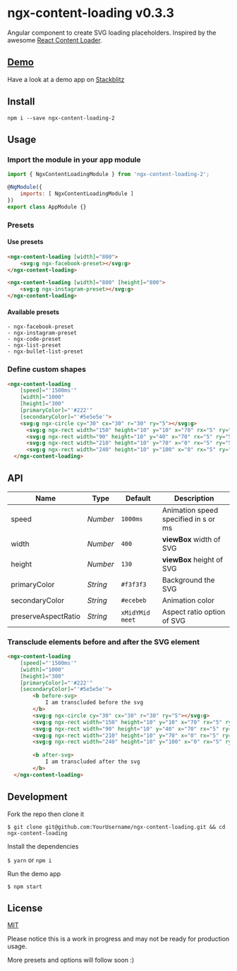 # ngx-content-loading v0.3.3

Angular component to create SVG loading placeholders. Inspired by the awesome [React Content Loader](https://github.com/danilowoz/react-content-loader).

## [Demo](https://ngx-content-loading.stackblitz.io/)

Have a look at a demo app on [Stackblitz](https://ngx-content-loading.stackblitz.io/)


## Install


    npm i --save ngx-content-loading-2


## Usage

### Import the module in your app module

```javascript
import { NgxContentLoadingModule } from 'ngx-content-loading-2';

@NgModule({
    imports: [ NgxContentLoadingModule ]
})
export class AppModule {}

```

### Presets

#### Use presets

```html
<ngx-content-loading [width]="800">
    <svg:g ngx-facebook-preset></svg:g>
</ngx-content-loading>

<ngx-content-loading [width]="800" [height]="800">
    <svg:g ngx-instagram-preset></svg:g>
</ngx-content-loading>
```

#### Available presets
    - ngx-facebook-preset
    - ngx-instagram-preset
    - ngx-code-preset
    - ngx-list-preset
    - ngx-bullet-list-preset


### Define custom shapes

```html
<ngx-content-loading 
    [speed]="'1500ms'"
    [width]="1000"
    [height]="300"
    [primaryColor]="'#222'"
    [secondaryColor]="'#5e5e5e'">
    <svg:g ngx-circle cy="30" cx="30" r="30" ry="5"></svg:g>
      <svg:g ngx-rect width="150" height="10" y="10" x="70" rx="5" ry="5"></svg:g>
      <svg:g ngx-rect width="90" height="10" y="40" x="70" rx="5" ry="5"></svg:g>
      <svg:g ngx-rect width="210" height="10" y="70" x="0" rx="5" ry="5"></svg:g>
      <svg:g ngx-rect width="240" height="10" y="100" x="0" rx="5" ry="5"></svg:g>
  </ngx-content-loading>
```

## API

| Name                | Type     | Default         | Description                                                     |
| ------------------- | -------- | --------------- | --------------------------------------------------------------- |
| speed               | _Number_ | `1000ms`        | Animation speed specified in s or ms                            |
| width               | _Number_ | `400`           | **viewBox** width of SVG                                        |
| height              | _Number_ | `130`           | **viewBox** height of SVG                                       |
| primaryColor        | _String_ | `#f3f3f3`       | Background the SVG                                              |
| secondaryColor      | _String_ | `#ecebeb`       | Animation color                                                 |
| preserveAspectRatio | _String_ | `xMidYMid meet` | Aspect ratio option of SVG                                      |


### Transclude elements before and after the SVG element

```html
<ngx-content-loading 
    [speed]="'1500ms'"
    [width]="1000"
    [height]="300"
    [primaryColor]="'#222'"
    [secondaryColor]="'#5e5e5e'">
        <b before-svg>
            I am transcluded before the svg
        </b>
        <svg:g ngx-circle cy="30" cx="30" r="30" ry="5"></svg:g>
        <svg:g ngx-rect width="150" height="10" y="10" x="70" rx="5" ry="5"></svg:g>
        <svg:g ngx-rect width="90" height="10" y="40" x="70" rx="5" ry="5"></svg:g>
        <svg:g ngx-rect width="210" height="10" y="70" x="0" rx="5" ry="5"></svg:g>
        <svg:g ngx-rect width="240" height="10" y="100" x="0" rx="5" ry="5"></svg:g>
        
        <b after-svg>
            I am transcluded after the svg
        </b>
  </ngx-content-loading>
```

## Development

Fork the repo then clone it

`$ git clone git@github.com:YourUsername/ngx-content-loading.git && cd ngx-content-loading`

Install the dependencies

`$ yarn` or `npm i`

Run the demo app

`$ npm start`

## License

[MIT](https://github.com/gbuomprisco/ngx-content-loading/blob/master/LICENSE)

Please notice this is a work in progress and may not be ready for production usage.

More presets and options will follow soon :)

